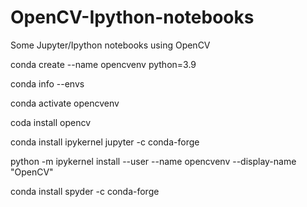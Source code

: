 # OpenCV-Ipython-notebooks
Some Jupyter/Ipython notebooks using OpenCV

conda create --name opencvenv python=3.9

conda info --envs

conda activate opencvenv

coda install opencv

conda install ipykernel jupyter -c conda-forge

python -m ipykernel install --user --name opencvenv --display-name "OpenCV"

conda install spyder -c conda-forge
